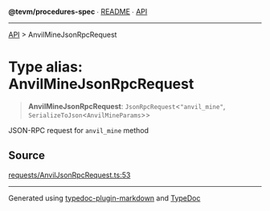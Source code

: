 **@tevm/procedures-spec** ∙ [README](../README.md) ∙ [API](../API.md)

***

[API](../API.md) > AnvilMineJsonRpcRequest

# Type alias: AnvilMineJsonRpcRequest

> **AnvilMineJsonRpcRequest**: `JsonRpcRequest`\<`"anvil_mine"`, `SerializeToJson`\<`AnvilMineParams`\>\>

JSON-RPC request for `anvil_mine` method

## Source

[requests/AnvilJsonRpcRequest.ts:53](https://github.com/evmts/tevm-monorepo/blob/main/core/procedures-spec/src/requests/AnvilJsonRpcRequest.ts#L53)

***
Generated using [typedoc-plugin-markdown](https://www.npmjs.com/package/typedoc-plugin-markdown) and [TypeDoc](https://typedoc.org/)

